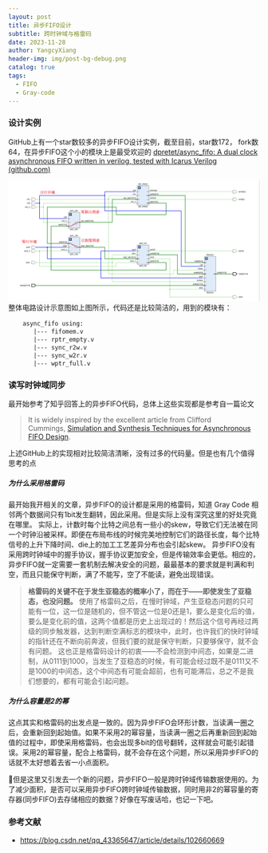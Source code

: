 ```yaml
---
layout: post
title: 异步FIFO设计
subtitle: 跨时钟域与格雷码
date: 2023-11-28
author: YangcyXiang
header-img: img/post-bg-debug.png
catalog: true
tags:
  - FIFO
  - Gray-code
---
```


### 设计实例
GitHub上有一个star数较多的异步FIFO设计实例，截至目前，star数172， fork数64，在异步FIFO这个小的模块上是最受欢迎的
[dpretet/async_fifo: A dual clock asynchronous FIFO written in verilog, tested with Icarus Verilog (github.com)](https://github.com/dpretet/async_fifo)

![异步FIFO schematic](<https://raw.githubusercontent.com/yangcyxiang/yangcyxiang.github.io/yang/img/posts/2023-11-28-asynchronous-FIFO-schematic.png>)
整体电路设计示意图如上图所示，代码还是比较简洁的，用到的模块有：
```text
    async_fifo using:
       |--- fifomem.v
       |--- rptr_empty.v
       |--- sync_r2w.v
       |--- sync_w2r.v
       |--- wptr_full.v
```

### 读写时钟域同步
最开始参考了知乎回答上的异步FIFO代码，总体上这些实现都是参考自一篇论文
>It is widely inspired by the excellent article from Clifford Cummings, [Simulation and Synthesis Techniques for Asynchronous FIFO Design](http://www.sunburst-design.com/papers/CummingsSNUG2002SJ_FIFO1.pdf).

上述GitHub上的实现相对比较简洁清晰，没有过多的代码量。但是也有几个值得思考的点

##### 为什么采用格雷码
最开始我开相关的文章，异步FIFO的设计都是采用的格雷码，知道 Gray Code 相邻两个数据间只有1bit发生翻转，因此采用。但是实际上没有深究这里的好处究竟在哪里。
实际上，计数时每个比特之间总有一些小的skew，导致它们无法被在同一个时钟沿被采样。即便在布局布线的时候完美地控制它们的路径长度，每个比特信号的上升下降时间、die上的加工工艺差异分布也会引起skew。
异步FIFO没有采用跨时钟域中的握手协议，握手协议更加安全，但是传输效率会更低。相应的，异步FIFO就一定需要一套机制去解决安全的问题，最最基本的要求就是判满和判空，而且只能保守判断，满了不能写，空了不能读，避免出现错误。

> **格雷码的关键不在于发生亚稳态的概率小了，而在于——即使发生了亚稳态，也没问题。**
使用了格雷码之后，在慢时钟域，产生亚稳态问题的只可能有一位，这一位是随机的，但不管这一位是0还是1，要么是变化后的值，要么是变化前的值，这两个值都是历史上出现过的！然后这个信号再经过两级的同步触发器，达到判断空满标志的模块中，此时，也许我们的快时钟域的指针还在不断向前奔波，但我们要的就是保守判断，只要够保守，就不会有问题。
这也正是格雷码设计的初衷——不会检测到中间态，如果是二进制，从0111到1000，当发生了亚稳态的时候，有可能会经过既不是0111又不是1000的中间态，这个中间态有可能会超前，也有可能滞后，总之不是我们想要的，都有可能会引起问题。

##### 为什么容量是2的幂
这点其实和格雷码的出发点是一致的。因为异步FIFO会环形计数，当读满一圈之后，会重新回到起始值。如果不采用2的幂容量，当读满一圈之后再重新回到起始值的过程中，即使采用格雷码，也会出现多bit的信号翻转，这样就会可能引起错误。采用2的幂容量，配合上格雷码，就不会存在这个问题，所以采用异步FIFO的话就不太好想着去省一小点面积。

📌但是这里又引发去一个新的问题，异步FIFO一般是跨时钟域传输数据使用的。为了减少面积，是否可以采用异步FIFO跨时钟域传输数据，同时用非2的幂容量的寄存器(同步FIFO)去存储相应的数据？好像在写废话哈，也记一下吧。

### 参考文献
- https://blog.csdn.net/qq_43365647/article/details/102660669
